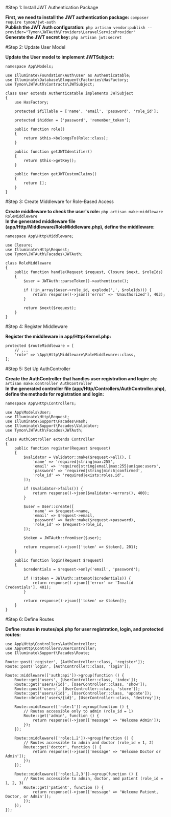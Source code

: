 #Step 1: Install JWT Authentication Package

**First, we need to install the JWT authentication package:** `composer require tymon/jwt-auth`  
**Publish the JWT Auth configuration:** `php artisan vendor:publish --provider="Tymon\JWTAuth\Providers\LaravelServiceProvider"`  
**Generate the JWT secret key:** `php artisan jwt:secret`  

#Step 2: Update User Model

**Update the User model to implement JWTSubject:**  
```
namespace App\Models;

use Illuminate\Foundation\Auth\User as Authenticatable;
use Illuminate\Database\Eloquent\Factories\HasFactory;
use Tymon\JWTAuth\Contracts\JWTSubject;

class User extends Authenticatable implements JWTSubject
{
    use HasFactory;

    protected $fillable = ['name', 'email', 'password', 'role_id'];

    protected $hidden = ['password', 'remember_token'];

    public function role()
    {
        return $this->belongsTo(Role::class);
    }

    public function getJWTIdentifier()
    {
        return $this->getKey();
    }

    public function getJWTCustomClaims()
    {
        return [];
    }
}
```

#Step 3: Create Middleware for Role-Based Access

**Create middleware to check the user's role:** `php artisan make:middleware RoleMiddleware`  
**In the generated middleware file (app/Http/Middleware/RoleMiddleware.php), define the middleware:**  
```
namespace App\Http\Middleware;

use Closure;
use Illuminate\Http\Request;
use Tymon\JWTAuth\Facades\JWTAuth;

class RoleMiddleware
{
    public function handle(Request $request, Closure $next, $roleIds)
    {
        $user = JWTAuth::parseToken()->authenticate();

        if (!in_array($user->role_id, explode(',', $roleIds))) {
            return response()->json(['error' => 'Unauthorized'], 403);
        }

        return $next($request);
    }
}
```

#Step 4: Register Middleware

**Register the middleware in app/Http/Kernel.php:**  
```
protected $routeMiddleware = [
    // ...
    'role' => \App\Http\Middleware\RoleMiddleware::class,
];
```

#Step 5: Set Up AuthController

**Create the AuthController that handles user registration and login:** `php artisan make:controller AuthController`  
**In the generated controller file (app/Http/Controllers/AuthController.php), define the methods for registration and login:**  
```
namespace App\Http\Controllers;

use App\Models\User;
use Illuminate\Http\Request;
use Illuminate\Support\Facades\Hash;
use Illuminate\Support\Facades\Validator;
use Tymon\JWTAuth\Facades\JWTAuth;

class AuthController extends Controller
{
    public function register(Request $request)
    {
        $validator = Validator::make($request->all(), [
            'name' => 'required|string|max:255',
            'email' => 'required|string|email|max:255|unique:users',
            'password' => 'required|string|min:6|confirmed',
            'role_id' => 'required|exists:roles,id',
        ]);

        if ($validator->fails()) {
            return response()->json($validator->errors(), 400);
        }

        $user = User::create([
            'name' => $request->name,
            'email' => $request->email,
            'password' => Hash::make($request->password),
            'role_id' => $request->role_id,
        ]);

        $token = JWTAuth::fromUser($user);

        return response()->json(['token' => $token], 201);
    }

    public function login(Request $request)
    {
        $credentials = $request->only('email', 'password');

        if (!$token = JWTAuth::attempt($credentials)) {
            return response()->json(['error' => 'Invalid Credentials'], 401);
        }

        return response()->json(['token' => $token]);
    }
}
```

#Step 6: Define Routes

**Define routes in routes/api.php for user registration, login, and protected routes:**
```
use App\Http\Controllers\AuthController;
use App\Http\Controllers\UserController;
use Illuminate\Support\Facades\Route;

Route::post('register', [AuthController::class, 'register']);
Route::post('login', [AuthController::class, 'login']);

Route::middleware(['auth:api'])->group(function () {
    Route::get('users', [UserController::class, 'index']);
    Route::get('users/{id}', [UserController::class, 'show']);
    Route::post('users', [UserController::class, 'store']);
    Route::put('users/{id}', [UserController::class, 'update']);
    Route::delete('users/{id}', [UserController::class, 'destroy']);
    
    Route::middleware(['role:1'])->group(function () {
        // Routes accessible only to admin (role_id = 1)
        Route::get('admin', function () {
            return response()->json(['message' => 'Welcome Admin']);
        });
    });

    Route::middleware(['role:1,2'])->group(function () {
        // Routes accessible to admin and doctor (role_id = 1, 2)
        Route::get('doctor', function () {
            return response()->json(['message' => 'Welcome Doctor or Admin']);
        });
    });

    Route::middleware(['role:1,2,3'])->group(function () {
        // Routes accessible to admin, doctor, and patient (role_id = 1, 2, 3)
        Route::get('patient', function () {
            return response()->json(['message' => 'Welcome Patient, Doctor, or Admin']);
        });
    });
});
```

